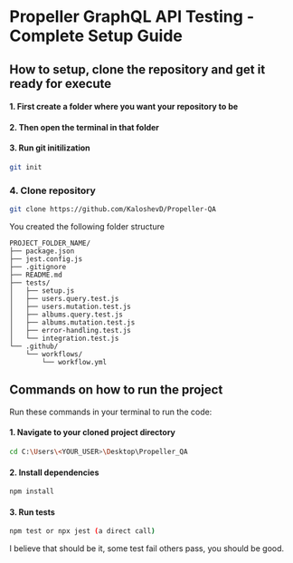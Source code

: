 # Propeller GraphQL API Testing - Complete Setup Guide

## How to setup, clone the repository and get it ready for execute

#### 1. First create a folder where you want your repository to be

#### 2. Then open the terminal in that folder

#### 3. Run git initilization 

```bash
git init
```

### 4. Clone repository

 ```bash
 git clone https://github.com/KaloshevD/Propeller-QA
 ```
You created the following folder structure

```
PROJECT_FOLDER_NAME/
├── package.json
├── jest.config.js
├── .gitignore
├── README.md
├── tests/
│   ├── setup.js
│   ├── users.query.test.js
│   ├── users.mutation.test.js
│   ├── albums.query.test.js
│   ├── albums.mutation.test.js
│   ├── error-handling.test.js
│   └── integration.test.js
└── .github/
    └── workflows/
        └── workflow.yml
```

## Commands on how to run the project

Run these commands in your terminal to run the code:

#### 1. Navigate to your cloned project directory
```bash
cd C:\Users\<YOUR_USER>\Desktop\Propeller_QA
```

#### 2. Install dependencies
```bash
npm install
```

#### 3. Run tests
```bash
npm test or npx jest (a direct call)
```

I believe that should be it, some test fail others pass, you should be good.
